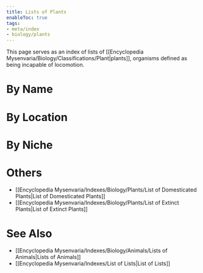 ```yaml
---
title: Lists of Plants
enableToc: true
tags:
- meta/index
- biology/plants
---
```


This page serves as an index of lists of [[Encyclopedia Mysenvaria/Biology/Classifications/Plant|plants]], organisms defined as being incapable of locomotion.

# By Name

# By Location

# By Niche

# Others
- [[Encyclopedia Mysenvaria/Indexes/Biology/Plants/List of Domesticated Plants|List of Domesticated Plants]]
- [[Encyclopedia Mysenvaria/Indexes/Biology/Plants/List of Extinct Plants|List of Extinct Plants]]
# See Also
- [[Encyclopedia Mysenvaria/Indexes/Biology/Animals/Lists of Animals|Lists of Animals]]
- [[Encyclopedia Mysenvaria/Indexes/List of Lists|List of Lists]]